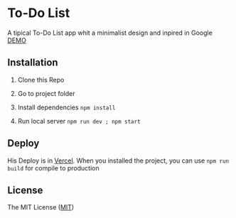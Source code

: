 # To-Do List

A tipical To-Do List app whit a minimalist design and inpired in Google [DEMO](https://todo-cyan.vercel.app/ "DEMO")
## Installation
1. Clone this Repo 

2. Go to project folder

3. Install dependencies `npm install`

4. Run local server `npm run dev ; npm start`

## Deploy
His Deploy is in [Vercel](https://vercel.com "Vercel"). When you installed the project, you can use `npm run build` for compile to production 

## License
The MIT License ([MIT](https://es.wikipedia.org/wiki/Licencia_MIT "MIT"))
